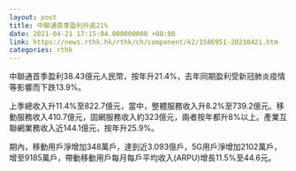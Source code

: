```yaml
---
layout: post
title: 中聯通首季盈利升逾21%
date: 2021-04-21 17:15:04.000000000 +08:00
link: https://news.rthk.hk/rthk/ch/component/k2/1586951-20210421.htm
categories: rthk
---
```


中聯通首季盈利38.43億元人民幣，按年升21.4%，去年同期盈利受新冠肺炎疫情等影響而下跌13.9%。

上季總收入升11.4%至822.7億元，當中，整體服務收入升8.2%至739.2億元。移動服務收入410.7億元，固網服務收入約323億元，兩者按年都升8%以上。產業互聯網業務收入近144.1億元，按年升25.9%。

期內，移動用戶淨增加348萬戶，達到近3.093億戶，5G用戶淨增加2102萬戶，增至9185萬戶，帶動移動用戶每月每戶平均收入(ARPU)增長11.5%至44.6元。
